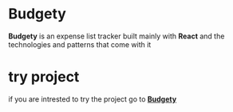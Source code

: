 # Budgety

**Budgety** is an expense list tracker built mainly with **React** and the technologies and patterns that come with it

# try project

if you are intrested to try the project go to [**Budgety**](https://budgety-react.vercel.app/)
